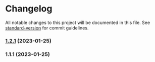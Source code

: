 # Changelog

All notable changes to this project will be documented in this file. See [standard-version](https://github.com/conventional-changelog/standard-version) for commit guidelines.

### [1.2.1](https://github.com/YOUR_GITHUB_USER_NAME/kurento-client-ts/compare/v1.1.1...v1.2.1) (2023-01-25)

### 1.1.1 (2023-01-25)
